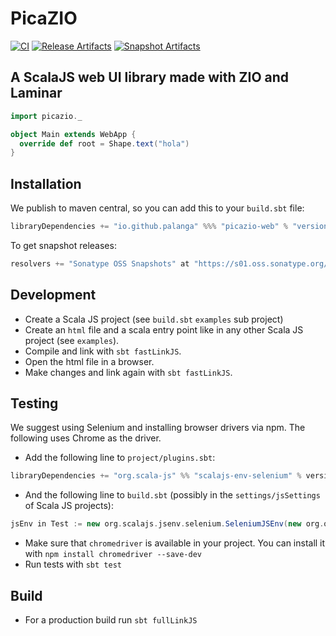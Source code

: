 PicaZIO
=======

[![CI][Badge-CI]][Link-CI]
[![Release Artifacts][Badge-SonatypeReleases]][Link-SonatypeReleases]
[![Snapshot Artifacts][Badge-SonatypeSnapshots]][Link-SonatypeSnapshots]

A ScalaJS web UI library made with ZIO and Laminar
--------------------------------------------------

```scala
import picazio._

object Main extends WebApp {
  override def root = Shape.text("hola")
}
```

Installation
------------

We publish to maven central, so you can add this to your `build.sbt` file:

```scala
libraryDependencies += "io.github.palanga" %%% "picazio-web" % "version"
```

To get snapshot releases:

```scala
resolvers += "Sonatype OSS Snapshots" at "https://s01.oss.sonatype.org/content/repositories/snapshots"
```

Development
-----------

* Create a Scala JS project (see `build.sbt` `examples` sub project)
* Create an `html` file and a scala entry point like in any other Scala JS project (see `examples`).
* Compile and link with `sbt fastLinkJS`.
* Open the html file in a browser.
* Make changes and link again with `sbt fastLinkJS`.

Testing
-------

We suggest using Selenium and installing browser drivers via npm. The following uses Chrome as the driver.

* Add the following line to `project/plugins.sbt`:

```scala
libraryDependencies += "org.scala-js" %% "scalajs-env-selenium" % version
```

* And the following line to `build.sbt` (possibly in the `settings/jsSettings` of Scala JS projects):

```scala
jsEnv in Test := new org.scalajs.jsenv.selenium.SeleniumJSEnv(new org.openqa.selenium.chrome.ChromeOptions())
```

* Make sure that `chromedriver` is available in your project. You can install it
  with `npm install chromedriver --save-dev`
* Run tests with `sbt test`

Build
-----

* For a production build run `sbt fullLinkJS`

[//]: # (links)

[Link-CI]: https://github.com/palanga/picazio/actions/workflows/ci.yml "CI"

[Badge-CI]: https://github.com/palanga/picazio/actions/workflows/ci.yml/badge.svg "CI"

[Link-SonatypeReleases]: https://s01.oss.sonatype.org/content/repositories/releases/io/github/palanga/picazio-core_sjs1_3/ "Sonatype Releases"

[Badge-SonatypeReleases]: https://img.shields.io/nexus/r/https/s01.oss.sonatype.org/io.github.palanga/picazio-core_sjs1_3.svg "Sonatype Releases"

[Link-SonatypeSnapshots]: https://s01.oss.sonatype.org/content/repositories/snapshots/io/github/palanga/picazio-core_sjs1_3/ "Sonatype Snapshots"

[Badge-SonatypeSnapshots]: https://img.shields.io/nexus/s/https/s01.oss.sonatype.org/io.github.palanga/picazio-core_sjs1_3.svg "Sonatype Snapshots"
